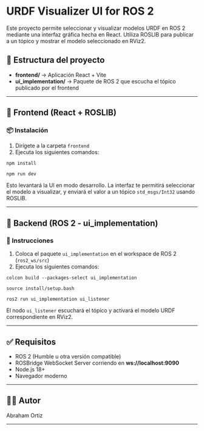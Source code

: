 # URDF Visualizer UI for ROS 2

Este proyecto permite seleccionar y visualizar modelos URDF en ROS 2 mediante una interfaz gráfica hecha en React. Utiliza ROSLIB para publicar a un tópico y mostrar el modelo seleccionado en RViz2.

## 📁 Estructura del proyecto

- **frontend/** → Aplicación React + Vite
- **ui_implementation/** → Paquete de ROS 2 que escucha el tópico publicado por el frontend

---

## 🚀 Frontend (React + ROSLIB)

### 📦 Instalación

1. Dirígete a la carpeta `frontend`
2. Ejecuta los siguientes comandos:
```
npm install
```
```
npm run dev
```

Esto levantará la UI en modo desarrollo. La interfaz te permitirá seleccionar el modelo a visualizar, y enviará el valor a un tópico `std_msgs/Int32` usando ROSLIB.

---

## 🧠 Backend (ROS 2 - ui_implementation)

### 🔧 Instrucciones

1. Coloca el paquete `ui_implementation` en el workspace de ROS 2 (`ros2_ws/src`)
2. Ejecuta los siguientes comandos:

```
colcon build --packages-select ui_implementation
```
```
source install/setup.bash
```  
```
ros2 run ui_implementation ui_listener
```

El nodo `ui_listener` escuchará el tópico y activará el modelo URDF correspondiente en RViz2.

---

## ✅ Requisitos

- ROS 2 (Humble u otra versión compatible)
- ROSBridge WebSocket Server corriendo en **ws://localhost:9090**
- Node.js 18+
- Navegador moderno

---

## 👨‍💻 Autor

Abraham Ortiz

---

